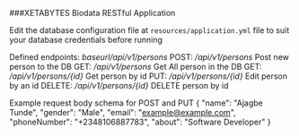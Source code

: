 ###XETABYTES Biodata RESTful Application

Edit the database configuration file at `resources/application.yml` file to suit your database credentials before running

Defined endpoints:
    *baseurl/api/v1/persons*
    POST: */api/v1/persons* Post new person to the DB
    GET: */api/v1/persons* Get All person in the DB
    GET: */api/v1/persons/{id}* Get person by id
    PUT: */api/v1/persons/{id}* Edit person by an id
    DELETE: */api/v1/persons/{id}* DELETE person by id

Example request body schema for POST and PUT
{
    "name": "Ajagbe Tunde",
    "gender": "Male",
    "email": "example@example.com",
    "phoneNumber": "+2348106887783",
    "about": "Software Developer"
}